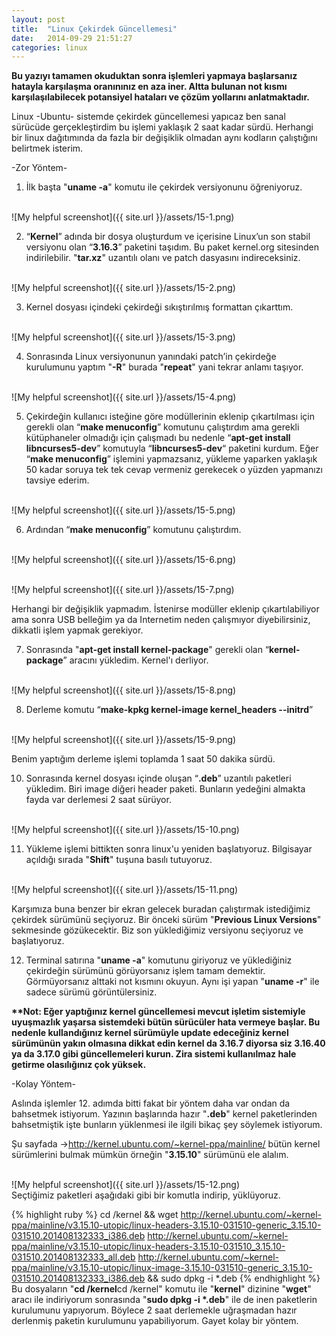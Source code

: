 ```yaml
---
layout: post
title:  "Linux Çekirdek Güncellemesi"
date:   2014-09-29 21:51:27
categories: linux
---
```

<b>Bu yazıyı tamamen okuduktan sonra işlemleri yapmaya başlarsanız hatayla karşılaşma oranınınız en aza iner. Altta bulunan not kısmı karşılaşılabilecek potansiyel hataları ve çözüm yollarını anlatmaktadır.</b>

Linux -Ubuntu- sistemde çekirdek güncellemesi yapıcaz ben sanal sürücüde gerçekleştirdim bu işlemi yaklaşık 2 saat kadar sürdü. Herhangi bir linux dağıtımında da fazla bir değişiklik olmadan aynı kodların çalıştığını belirtmek isterim.

-Zor Yöntem-

1) İlk başta "<b>uname -a</b>" komutu ile çekirdek versiyonunu öğreniyoruz.

<br>![My helpful screenshot]({{ site.url }}/assets/15-1.png)<br>

2)  “<b>Kernel</b>” adında bir dosya oluşturdum ve içerisine Linux’un son stabil versiyonu olan “<b>3.16.3</b>” paketini taşıdım. Bu paket kernel.org sitesinden indirilebilir. "<b>tar.xz</b>" uzantılı olanı ve patch dasyasını indireceksiniz.

<br>![My helpful screenshot]({{ site.url }}/assets/15-2.png)<br>

3) Kernel dosyası içindeki çekirdeği sıkıştırılmış formattan çıkarttım.

<br>![My helpful screenshot]({{ site.url }}/assets/15-3.png)<br>

4)   Sonrasında Linux versiyonunun yanındaki patch’in  çekirdeğe kurulumunu yaptım "<b>-R</b>" burada "<b>repeat</b>" yani tekrar anlamı taşıyor.

<br>![My helpful screenshot]({{ site.url }}/assets/15-4.png)<br>

5) Çekirdeğin kullanıcı isteğine göre modüllerinin eklenip çıkartılması için gerekli olan “<b>make menuconfig</b>” komutunu çalıştırdım ama gerekli kütüphaneler olmadığı için çalışmadı bu nedenle “<b>apt-get install libncurses5-dev</b>” komutuyla “<b>libncurses5-dev</b>“ paketini kurdum. Eğer “<b>make menuconfig</b>” işlemini yapmazsanız, yükleme yaparken yaklaşık 50 kadar soruya tek tek cevap vermeniz gerekecek o yüzden yapmanızı tavsiye ederim.

<br>![My helpful screenshot]({{ site.url }}/assets/15-5.png)<br>

6) Ardından “<b>make menuconfig</b>” komutunu çalıştırdım.

<br>![My helpful screenshot]({{ site.url }}/assets/15-6.png)<br>

<br>![My helpful screenshot]({{ site.url }}/assets/15-7.png)<br>

Herhangi bir değişiklik yapmadım. İstenirse modüller eklenip çıkartılabiliyor ama sonra USB belleğim ya da Internetim neden çalışmıyor diyebilirsiniz, dikkatli işlem yapmak gerekiyor.

7) Sonrasında "<b>apt-get install kernel-package</b>" gerekli olan “<b>kernel-package</b>” aracını yükledim. Kernel'ı derliyor.

<br>![My helpful screenshot]({{ site.url }}/assets/15-8.png)<br>

8) Derleme komutu “<b>make-kpkg kernel-image kernel_headers --initrd</b>”

<br>![My helpful screenshot]({{ site.url }}/assets/15-9.png)<br>



Benim yaptığım derleme işlemi toplamda 1 saat 50 dakika sürdü.

10) Sonrasında  kernel dosyası içinde oluşan “<b>.deb</b>” uzantılı paketleri yükledim. Biri image diğeri header paketi. Bunların yedeğini almakta fayda var derlemesi 2 saat sürüyor.

<br>![My helpful screenshot]({{ site.url }}/assets/15-10.png)<br>

11) Yükleme işlemi bittikten sonra linux'u yeniden başlatıyoruz. Bilgisayar açıldığı sırada "<b>Shift</b>" tuşuna basılı tutuyoruz.

<br>![My helpful screenshot]({{ site.url }}/assets/15-11.png)<br>

Karşımıza buna benzer bir ekran gelecek buradan çalıştırmak istediğimiz çekirdek sürümünü seçiyoruz. Bir önceki sürüm "<b>Previous Linux Versions</b>" sekmesinde gözükecektir. Biz son yüklediğimiz versiyonu seçiyoruz ve başlatıyoruz.

12) Terminal satırına "<b>uname -a</b>" komutunu giriyoruz ve yüklediğiniz çekirdeğin sürümünü görüyorsanız işlem tamam demektir. Görmüyorsanız alttaki not kısmını okuyun. Aynı işi yapan "<b>uname -r</b>" ile sadece sürümü görüntülersiniz.

<b>**Not: Eğer yaptığınız kernel güncellemesi mevcut işletim sistemiyle uyuşmazlık yaşarsa sistemdeki bütün sürücüler hata vermeye başlar.  Bu nedenle kullandığınız kernel sürümüyle update edeceğiniz kernel sürümünün yakın olmasına dikkat edin kernel da 3.16.7 diyorsa siz 3.16.40 ya da 3.17.0 gibi güncellemeleri kurun. Zira sistemi kullanılmaz hale getirme olasılığınız çok yüksek.</b>

-Kolay Yöntem-

Aslında işlemler 12. adımda bitti fakat bir yöntem daha var ondan da bahsetmek istiyorum. Yazının başlarında hazır "<b>.deb</b>" kernel paketlerinden bahsetmiştik işte bunların yüklenmesi ile ilgili bikaç şey söylemek istiyorum.

Şu sayfada ->http://kernel.ubuntu.com/~kernel-ppa/mainline/ bütün kernel sürümlerini bulmak mümkün örneğin "<b>3.15.10</b>" sürümünü ele alalım.

<br>![My helpful screenshot]({{ site.url }}/assets/15-12.png)<br>
Seçtiğimiz paketleri aşağıdaki gibi bir komutla indirip, yüklüyoruz.


{% highlight ruby %}
cd /kernel && wget http://kernel.ubuntu.com/~kernel-ppa/mainline/v3.15.10-utopic/linux-headers-3.15.10-031510-generic_3.15.10-031510.201408132333_i386.deb http://kernel.ubuntu.com/~kernel-ppa/mainline/v3.15.10-utopic/linux-headers-3.15.10-031510_3.15.10-031510.201408132333_all.deb http://kernel.ubuntu.com/~kernel-ppa/mainline/v3.15.10-utopic/linux-image-3.15.10-031510-generic_3.15.10-031510.201408132333_i386.deb && sudo dpkg -i *.deb
{% endhighlight %}
Bu dosyaların "<b>cd /kernel</b>cd /kernel" komutu ile "<b>kernel</b>" dizinine "<b>wget</b>" aracı ile indiriyorum sonrasında "<b>sudo dpkg -i *.deb</b>" ile de inen paketlerin kurulumunu yapıyorum. Böylece 2 saat derlemekle uğraşmadan hazır derlenmiş paketin kurulumunu yapabiliyorum. Gayet kolay bir yöntem.